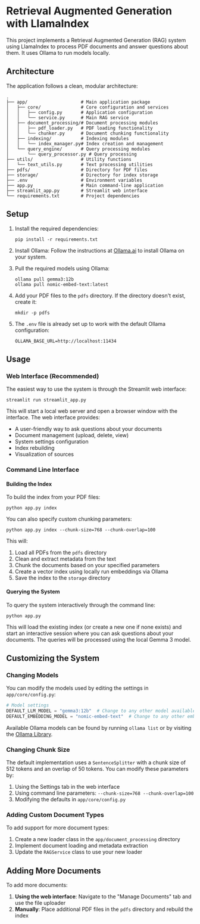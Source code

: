 # Retrieval Augmented Generation with LlamaIndex

This project implements a Retrieval Augmented Generation (RAG) system using LlamaIndex to process PDF documents and answer questions about them. It uses Ollama to run models locally.

## Architecture

The application follows a clean, modular architecture:

```
.
├── app/                    # Main application package
│   ├── core/               # Core configuration and services
│   │   ├── config.py       # Application configuration
│   │   └── service.py      # Main RAG service
│   ├── document_processing/# Document processing modules
│   │   ├── pdf_loader.py   # PDF loading functionality 
│   │   └── chunker.py      # Document chunking functionality
│   ├── indexing/           # Indexing modules
│   │   └── index_manager.py# Index creation and management
│   └── query_engine/       # Query processing modules
│       └── query_processor.py # Query processing
├── utils/                  # Utility functions
│   └── text_utils.py       # Text processing utilities
├── pdfs/                   # Directory for PDF files
├── storage/                # Directory for index storage
├── .env                    # Environment variables
├── app.py                  # Main command-line application
├── streamlit_app.py        # Streamlit web interface
└── requirements.txt        # Project dependencies
```

## Setup

1. Install the required dependencies:
   ```
   pip install -r requirements.txt
   ```

2. Install Ollama:
   Follow the instructions at [Ollama.ai](https://ollama.ai/) to install Ollama on your system.

3. Pull the required models using Ollama:
   ```
   ollama pull gemma3:12b
   ollama pull nomic-embed-text:latest
   ```

4. Add your PDF files to the `pdfs` directory. If the directory doesn't exist, create it:
   ```
   mkdir -p pdfs
   ```

5. The `.env` file is already set up to work with the default Ollama configuration:
   ```
   OLLAMA_BASE_URL=http://localhost:11434
   ```

## Usage

### Web Interface (Recommended)

The easiest way to use the system is through the Streamlit web interface:

```
streamlit run streamlit_app.py
```

This will start a local web server and open a browser window with the interface. The web interface provides:

- A user-friendly way to ask questions about your documents
- Document management (upload, delete, view)
- System settings configuration
- Index rebuilding
- Visualization of sources

### Command Line Interface

#### Building the Index

To build the index from your PDF files:

```
python app.py index
```

You can also specify custom chunking parameters:

```
python app.py index --chunk-size=768 --chunk-overlap=100
```

This will:
1. Load all PDFs from the `pdfs` directory
2. Clean and extract metadata from the text
3. Chunk the documents based on your specified parameters
4. Create a vector index using locally run embeddings via Ollama
5. Save the index to the `storage` directory

#### Querying the System

To query the system interactively through the command line:

```
python app.py
```

This will load the existing index (or create a new one if none exists) and start an interactive session where you can ask questions about your documents. The queries will be processed using the local Gemma 3 model.

## Customizing the System

### Changing Models

You can modify the models used by editing the settings in `app/core/config.py`:

```python
# Model settings
DEFAULT_LLM_MODEL = "gemma3:12b"  # Change to any other model available in Ollama
DEFAULT_EMBEDDING_MODEL = "nomic-embed-text"  # Change to any other embedding model
```

Available Ollama models can be found by running `ollama list` or by visiting the [Ollama Library](https://ollama.ai/library).

### Changing Chunk Size

The default implementation uses a `SentenceSplitter` with a chunk size of 512 tokens and an overlap of 50 tokens. You can modify these parameters by:

1. Using the Settings tab in the web interface
2. Using command line parameters: `--chunk-size=768 --chunk-overlap=100`
3. Modifying the defaults in `app/core/config.py`

### Adding Custom Document Types

To add support for more document types:

1. Create a new loader class in the `app/document_processing` directory
2. Implement document loading and metadata extraction
3. Update the `RAGService` class to use your new loader

## Adding More Documents

To add more documents:

1. **Using the web interface**: Navigate to the "Manage Documents" tab and use the file uploader
2. **Manually**: Place additional PDF files in the `pdfs` directory and rebuild the index 